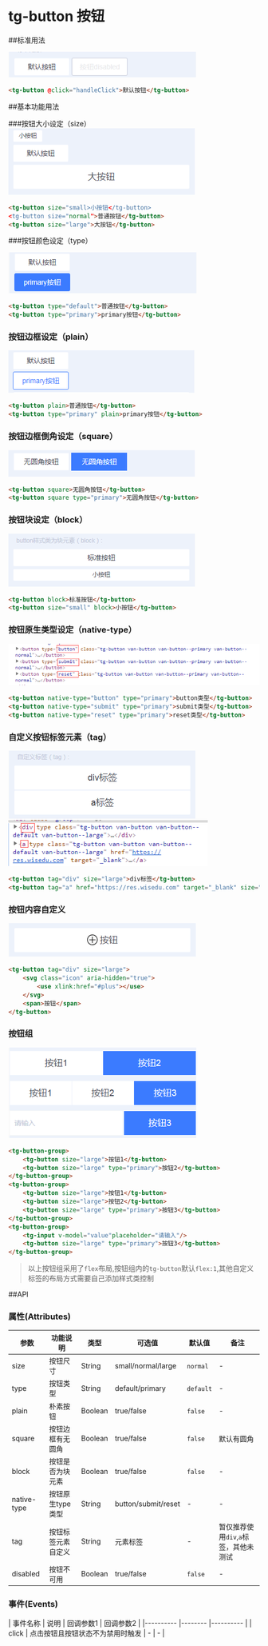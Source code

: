 # tg-button 按钮

##标准用法

![标准按钮](../static/button/button.png)

```html
<tg-button @click="handleClick">默认按钮</tg-button>
```

##基本功能用法

###按钮大小设定（size）
![按钮尺寸](../static/button/button_size.png)

```html
<tg-button size="small>小按钮</tg-button>
<tg-button size="normal">普通按钮</tg-button>
<tg-button size="large">大按钮</tg-button>
```
###按钮颜色设定（type）

![按钮颜色](../static/button/button_type.png)

```html
<tg-button type="default">普通按钮</tg-button>
<tg-button type="primary">primary按钮</tg-button>
```
### 按钮边框设定（plain）

![按钮边框](../static/button/button_plain.png)
```html
<tg-button plain>普通按钮</tg-button>
<tg-button type="primary" plain>primary按钮</tg-button>
```
### 按钮边框倒角设定（square）

![按钮倒角](../static/button/button_square.png)
```html
<tg-button square>无圆角按钮</tg-button>
<tg-button square type="primary">无圆角按钮</tg-button>
```
### 按钮块设定（block）

![按钮块元素](../static/button/button_block.png)
```html
<tg-button block>标准按钮</tg-button>
<tg-button size="small" block>小按钮</tg-button>
```
### 按钮原生类型设定（native-type）

![按钮原生类型设定](../static/button/button_nativeType.png)
```html
<tg-button native-type="button" type="primary">button类型</tg-button>
<tg-button native-type="submit" type="primary">submit类型</tg-button>
<tg-button native-type="reset" type="primary">reset类型</tg-button>
```
### 自定义按钮标签元素（tag）

![按钮Tag1](../static/button/button_tag1.png)
![按钮Tag2](../static/button/button_tag2.png)
```html
<tg-button tag="div" size="large">div标签</tg-button>
<tg-button tag="a" href="https://res.wisedu.com" target="_blank" size="large">a标签</tg-button>
```
### 按钮内容自定义

![按钮内容自定义](../static/button/button_slot.png)
```html
<tg-button tag="div" size="large">
	<svg class="icon" aria-hidden="true">
		<use xlink:href="#plus"></use>
	</svg>
	<span>按钮</span>
</tg-button>
```
### 按钮组

![按钮组](../static/button/button_group.png)

```html
<tg-button-group>
	<tg-button size="large">按钮1</tg-button>
	<tg-button size="large" type="primary">按钮2</tg-button>
</tg-button-group>
<tg-button-group>
	<tg-button size="large">按钮1</tg-button>
	<tg-button size="large">按钮2</tg-button>
	<tg-button size="large" type="primary">按钮3</tg-button>
</tg-button-group>
<tg-button-group>
	<tg-input v-model="value"placeholder="请输入"/>
	<tg-button size="large" type="primary">按钮3</tg-button>
</tg-button-group>
```
>以上按钮组采用了`flex`布局,按钮组内的`tg-button`默认`flex:1`,其他自定义标签的布局方式需要自己添加样式类控制



##API

### 属性(Attributes)

| 参数 | 功能说明 | 类型 | 可选值 | 默认值 | 备注 |
|------|-------|---------|-------|--------|--------|
| size | 按钮尺寸 | String | small/normal/large | `normal` | - |
| type | 按钮类型 | String | default/primary | `default` | - |
| plain | 朴素按钮 | Boolean | true/false | `false` | - |
| square | 按钮边框有无圆角 | Boolean | true/false | `false` | 默认有圆角 |
| block | 按钮是否为块元素 | Boolean | true/false | `false` | - |
| native-type | 按钮原生type类型 | String | button/submit/reset | - | - |
| tag | 按钮标签元素自定义 | String | 元素标签 | - | 暂仅推荐使用`div`,`a`标签，其他未测试 |
| disabled | 按钮不可用 | Boolean | true/false | `false` | - |




### 事件(Events)
| 事件名称 | 说明 | 回调参数1 | 回调参数2 |
|---------- |-------- |---------- |
| click | 点击按钮且按钮状态不为禁用时触发 | - | - |

